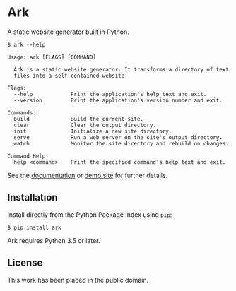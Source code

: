 
# Ark

A static website generator built in Python.

    $ ark --help

    Usage: ark [FLAGS] [COMMAND]

      Ark is a static website generator. It transforms a directory of text
      files into a self-contained website.

    Flags:
      --help            Print the application's help text and exit.
      --version         Print the application's version number and exit.

    Commands:
      build             Build the current site.
      clear             Clear the output directory.
      init              Initialize a new site directory.
      serve             Run a web server on the site's output directory.
      watch             Monitor the site directory and rebuild on changes.

    Command Help:
      help <command>    Print the specified command's help text and exit.

  See the [documentation][docs] or [demo site][demo] for further details.

  [docs]: http://mulholland.xyz/docs/ark/
  [demo]: http://ark.mulholland.xyz/phoenix/



## Installation

Install directly from the Python Package Index using `pip`:

    $ pip install ark

Ark requires Python 3.5 or later.



## License

This work has been placed in the public domain.
